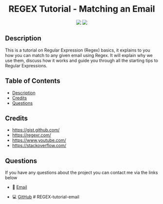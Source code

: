<h1 align="center">REGEX Tutorial - Matching an Email</h1>
 

 
<p align="center">
    <img src="https://img.shields.io/badge/GitHub-Gist-purple"  />
    <img src="https://img.shields.io/badge/GitHub-REGEX-blue"  />
</p>
   
## Description
This is a tutorial on Regular Expression (Regex) basics, it explains to you how you can match to any given email using Regex. It will explain why we use them, discuss how it works and guide you through all the starting tips to Regular Expressions.

<script src="https://gist.github.com/Ellekcir/baf9d9a22dfd2901b4f03d32348a00d7.js"></script>

## Table of Contents
* [Description](#description)
* [Credits](#credits)
* [Questions](#questions)

## Credits
* https://gist.github.com/
* https://regexr.com/
* https://www.youtube.com/
* https://stackoverflow.com/

 
## Questions

If you have any questions about the project you can contact me via the links below
   
* 📧 [Email](mailto:rickelle.1993@live.com.au)

   
* 💻 [GitHub](https://github.com/Ellekcir)
#   R E G E X - t u t o r i a l - e m a i l  
 